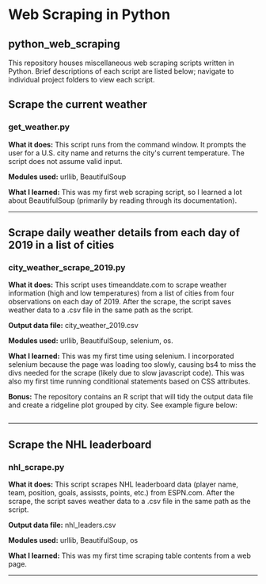 # Web Scraping in Python
## python_web_scraping
This repository houses miscellaneous web scraping scripts written in Python. Brief descriptions of each script are listed below; navigate to
individual project folders to view each script.


## Scrape the current weather
### get_weather.py
**What it does:** This script runs from the command window. It prompts the user for a U.S. city name and returns the city's current temperature.
The script does not assume valid input. 

**Modules used:** urllib, BeautifulSoup

**What I learned:** This was my first web scraping script, so I learned a lot about BeautifulSoup (primarily by reading through its 
documentation). 

---

## Scrape daily weather details from each day of 2019 in a list of cities
### city_weather_scrape_2019.py

**What it does:** This script uses timeanddate.com to scrape weather information (high and low temperatures) from a list of cities
from four observations on each day of 2019. After the scrape, the script saves weather data to a .csv file in the same path as the script.

**Output data file:** city_weather_2019.csv 

**Modules used:** urllib, BeautifulSoup, selenium, os. 

**What I learned:** This was my first time using selenium. I incorporated selenium because the page was loading too slowly, causing bs4
to miss the divs needed for the scrape (likely due to slow javascript code). This was also my first time running conditional statements 
based on CSS attributes. 

**Bonus:** The repository contains an R script that will tidy the output data file and create a ridgeline plot grouped by city. See example figure below:

<img href='/alabama_weather/compare_weather.png' style='width:50%'>

---

## Scrape the NHL leaderboard
### nhl_scrape.py

**What it does:** This script scrapes NHL leaderboard data (player name, team, position, goals, assissts, points, etc.) from ESPN.com. 
 After the scrape, the script saves weather data to a .csv file in the same path as the script.

**Output data file:** nhl_leaders.csv 

**Modules used:** urllib, BeautifulSoup, os

**What I learned:** This was my first time scraping table contents from a web page. 

---
